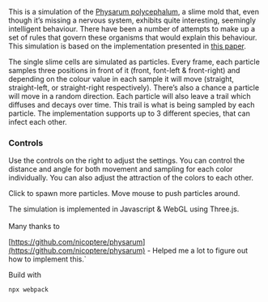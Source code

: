 This is a simulation of the [Physarum polycephalum](https://en.wikipedia.org/wiki/Physarum_polycephalum), a slime mold that, even though it’s missing a nervous system,
exhibits quite interesting, seemingly intelligent behaviour. There have been a number of attempts to make up a set of rules that govern these organisms that would explain this behaviour.
This simulation is based on the implementation presented in [this paper](https://uwe-repository.worktribe.com/output/980579).

The single slime cells are simulated as particles. Every frame, each particle samples three positions in front of it (front, font-left & front-right) and depending on the colour value in each sample it will move (straight, straight-left, or straight-right respectively). There’s also a chance a particle will move in a random direction. Each particle will also leave a trail which diffuses and decays over time. This trail is what is being sampled by each particle. The implementation supports up to 3 different species, that can infect each other.

### Controls

Use the controls on the right to adjust the settings. You can control the distance and angle for both movement and sampling for each color individually. You can also adjust the attraction of the colors to each other.

Click to spawn more particles. Move mouse to push particles around.

The simulation is implemented in Javascript & WebGL using Three.js. </br></br>
Many thanks to

[https://github.com/nicoptere/physarum](https://github.com/nicoptere/physarum) - Helped me a lot to figure out how to implement this.`

Build with

```
npx webpack
```
